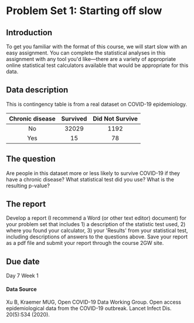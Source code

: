 # Problem Set 1: Starting off slow

## Introduction

To get you familiar with the format of this course, we will start slow with an easy assignment. You can complete the statistical analyses in this assignment with any tool you'd like—there are a variety of appropriate online statistical test calculators available that would be appropriate for this data.

## Data description

This is contingency table is from a real dataset on COVID-19 epidemiology.



| Chronic disease | Survived  |  Did Not Survive  |
|:-------------:| :--------------------:| :--------------:|
| No | 32029 | 1192 |
| Yes | 15 | 78 |

## The question

Are people in this dataset more or less likely to survive COVID-19 if they have a chronic disease? What statistical test did you use? What is the resulting p-value?

## The report

Develop a report (I recommend a Word (or other text editor) document) for your problem set that includes 1) a description of the statistic test used, 2) where you found your calculator, 3) your 'Results' from your statistical test, including descriptions of answers to the questions above.  Save your report as a pdf file and submit your report through the course 2GW site.

## Due date

Day 7 Week 1

#### Data Source

Xu B, Kraemer MUG, Open COVID-19 Data Working Group. Open access epidemiological data from the COVID-19 outbreak. Lancet Infect Dis. 20(5):534 (2020).
